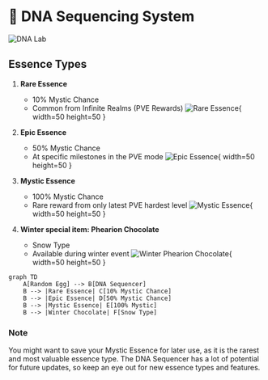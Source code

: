 # 🧬 DNA Sequencing System

![DNA Lab](dna-sequencer-banner.png)

## Essence Types

1. **Rare Essence**
    - 10% Mystic Chance
    - Common from Infinite Realms (PVE Rewards)
![Rare Essence](rare-essence.png){ width=50 height=50 }

2. **Epic Essence**
    - 50% Mystic Chance
    - At specific milestones in the PVE mode
![Epic Essence](epic-essence.png){ width=50 height=50 }

3. **Mystic Essence**
    - 100% Mystic Chance
    - Rare reward from only latest PVE hardest level
![Mystic Essence](mystic-essence.png){ width=50 height=50 }

4. **Winter special item: Phearion Chocolate**
    - Snow Type
    - Available during winter event
![Winter Phearion Chocolate](winter-chocolate.png){ width=50 height=50 }
   
```mermaid
graph TD
    A[Random Egg] --> B[DNA Sequencer]
    B --> |Rare Essence| C[10% Mystic Chance]
    B --> |Epic Essence| D[50% Mystic Chance]
    B --> |Mystic Essence| E[100% Mystic]
    B --> |Winter Chocolate| F[Snow Type]
```

### Note

You might want to save your Mystic Essence for later use, as it is the rarest and most valuable essence type.
The DNA Sequencer has a lot of potential for future updates, so keep an eye out for new essence types and features.